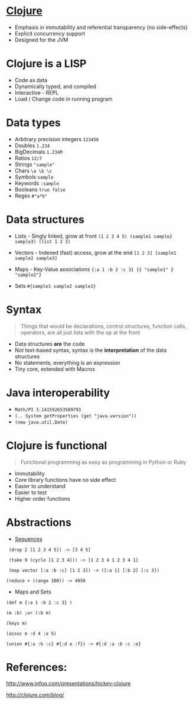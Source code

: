 [Clojure][1]
===============

- Emphasis in immutability and referential transparency (no side-effects)
- Explicit concurrency support
- Designed for the JVM

Clojure is a LISP
=================

- Code as data
- Dynamically typed, and compiled
- Interactive - REPL
- Load / Change code in running program

Data types
=================
- Arbitrary precision integers `123456`
- Doubles `1.234`
- BigDecimals `1.234M`
- Ratios `12/7`
- Strings `"sample"`
- Chars `\a \b \c`
- Symbols `sample`
- Keywords `:sample`
- Booleans `true false`
- Regex `#"a*b"`

Data structures
=================
- Lists - Singly linked, grow at front 
 `(1 2 3 4 5) (sample1 sample2 sample3) (list 1 2 3)`

- Vectors - Indexed (fast) access, grow at the end 
 `[1 2 3] [sample1 sample2 sample3]`

- Maps - Key-Value associations 
 `{:a 1 :b 2 :c 3} {1 "sample1" 2 "sample2"}`

- Sets 
 `#{sample1 sample2 sample3}`

Syntax
=================
> Things that would be declarations, control structures, function calls,
> operators, are all just lists with the op at the front

- Data structures **are** the code
- Not text-based syntax, syntax is the **interpretation** of the data structures
- No statements, everything is an expression
- Tiny core, extended with Macros

Java interoperability
=================
- `Math/PI 3.141592653589793`
- `(.. System getProperties (get "java.version"))`
- `(new java.util.Date)`

Clojure is functional
=================
> Functional programming as easy as programming in Python or Ruby

- Immutability
- Core library functions have no side effect
- Easier to understand
- Easier to test
- Higher order functions

Abstractions
=================
- [Sequences][2]

` (drop 2 [1 2 3 4 5]) -> [3 4 5]`

` (take 9 (cycle [1 2 3 4])) -> [1 2 3 4 1 2 3 4 1]`

` (map vector [:a :b :c] [1 2 3]) -> ([:a 1] [:b 2] [:c 3])`

` (reduce + (range 100)) -> 4950 `


- Maps and Sets

` (def m {:a 1 :b 2 :c 3} ) `

` (m :b) ;or (:b m) `

` (keys m) `

` (assoc m :d 4 :e 5) `

` (union #{:a :b :c} #{:d e :f}) -> #{:d :a :b :c :e} `

References:
=================
http://www.infoq.com/presentations/hickey-clojure

http://clojure.com/blog/

  [1]: http://clojure.org/functional_programming
  [2]: http://clojure.org/sequences  
